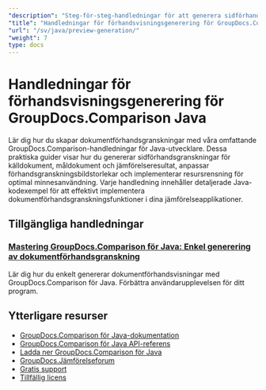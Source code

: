```yaml
---
"description": "Steg-för-steg-handledningar för att generera sidförhandsvisningar för käll-, mål- och resulterande dokument med GroupDocs.Comparison för Java."
"title": "Handledningar för förhandsvisningsgenerering för GroupDocs.Comparison Java"
"url": "/sv/java/preview-generation/"
"weight": 7
type: docs
---
```

# Handledningar för förhandsvisningsgenerering för GroupDocs.Comparison Java

Lär dig hur du skapar dokumentförhandsgranskningar med våra omfattande GroupDocs.Comparison-handledningar för Java-utvecklare. Dessa praktiska guider visar hur du genererar sidförhandsgranskningar för källdokument, måldokument och jämförelseresultat, anpassar förhandsgranskningsbildstorlekar och implementerar resursrensning för optimal minnesanvändning. Varje handledning innehåller detaljerade Java-kodexempel för att effektivt implementera dokumentförhandsgranskningsfunktioner i dina jämförelseapplikationer.

## Tillgängliga handledningar

### [Mastering GroupDocs.Comparison för Java: Enkel generering av dokumentförhandsgranskning](./groupdocs-comparison-java-generate-previews/)
Lär dig hur du enkelt genererar dokumentförhandsvisningar med GroupDocs.Comparison för Java. Förbättra användarupplevelsen för ditt program.

## Ytterligare resurser

- [GroupDocs.Comparison för Java-dokumentation](https://docs.groupdocs.com/comparison/java/)
- [GroupDocs.Comparison för Java API-referens](https://reference.groupdocs.com/comparison/java/)
- [Ladda ner GroupDocs.Comparison för Java](https://releases.groupdocs.com/comparison/java/)
- [GroupDocs.Jämförelseforum](https://forum.groupdocs.com/c/comparison)
- [Gratis support](https://forum.groupdocs.com/)
- [Tillfällig licens](https://purchase.groupdocs.com/temporary-license/)